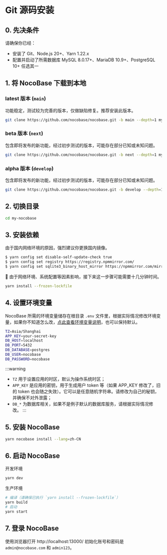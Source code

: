 # Git 源码安装

## 0. 先决条件

请确保你已经：

- 安装了 Git、Node.js 20+、Yarn 1.22.x
- 配置并启动了所需数据库 MySQL 8.0.17+、MariaDB 10.9+、PostgreSQL 10+ 任选其一

## 1. 将 NocoBase 下载到本地

### latest 版本 (`main`)

功能稳定，测试较为完善的版本，仅做缺陷修复。推荐安装此版本。

```bash
git clone https://github.com/nocobase/nocobase.git -b main --depth=1 my-nocobase
```

### beta 版本 (`next`)

包含即将发布的新功能，经过初步测试的版本，可能存在部分已知或未知问题。

```bash
git clone https://github.com/nocobase/nocobase.git -b next --depth=1 my-nocobase
```

### alpha 版本 (`develop`)

包含即将发布的新功能，经过初步测试的版本，可能存在部分已知或未知问题。

```bash
git clone https://github.com/nocobase/nocobase.git -b develop --depth=1 my-nocobase
```

## 2. 切换目录

```bash
cd my-nocobase
```

## 3. 安装依赖

由于国内网络环境的原因，强烈建议你更换国内镜像。

```bash
$ yarn config set disable-self-update-check true
$ yarn config set registry https://registry.npmmirror.com/
$ yarn config set sqlite3_binary_host_mirror https://npmmirror.com/mirrors/sqlite3/
```

📢 由于网络环境、系统配置等因素影响，接下来这一步骤可能需要十几分钟时间。

```bash
yarn install --frozen-lockfile
```

## 4. 设置环境变量

NocoBase 所需的环境变量储存在根目录 `.env` 文件里，根据实际情况修改环境变量，如果你不知道怎么改，[点此查看环境变量说明](../env.md)，也可以保持默认。

```bash
TZ=Asia/Shanghai
APP_KEY=your-secret-key
DB_HOST=localhost
DB_PORT=5432
DB_DATABASE=postgres
DB_USER=nocobase
DB_PASSWORD=nocobase
```

:::warning

- `TZ` 用于设置应用的时区，默认为操作系统时区；
- `APP_KEY` 是应用的密钥，用于生成用户 token 等（如果 APP_KEY 修改了，旧的 token 也会随之失效）。它可以是任意随机字符串。请修改为自己的秘钥，并确保不对外泄露；
- `DB_*` 为数据库相关，如果不是例子默认的数据库服务，请根据实际情况修改。
  :::

## 5. 安装 NocoBase

```bash
yarn nocobase install --lang=zh-CN
```

## 6. 启动 NocoBase

开发环境

```bash
yarn dev
```

生产环境

```bash
# 编译（请确保已执行 `yarn install --frozen-lockfile`）
yarn build
# 启动
yarn start
```

## 7. 登录 NocoBase

使用浏览器打开 http://localhost:13000/ 初始化账号和密码是 `admin@nocobase.com` 和 `admin123`。
